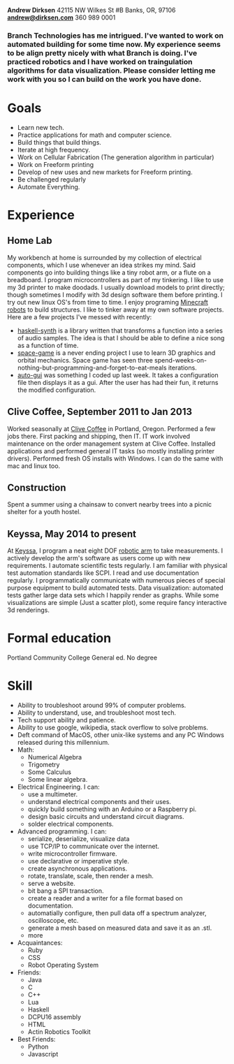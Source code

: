 **Andrew Dirksen** 42115 NW Wilkes St #B Banks, OR, 97106 **andrew@dirksen.com** 360 989 0001

### Branch Technologies has me intrigued. I've wanted to work on automated building for some time now. My experience seems to be align pretty nicely with what Branch is doing. I've practiced robotics and I have worked on traingulation algorithms for data visualization. Please consider letting me work with you so I can build on the work you have done.

Goals
===
* Learn new tech.
* Practice applications for math and computer science.
* Build things that build things.
* Iterate at high frequency.
* Work on Cellular Fabrication (The generation algorithm in particular)
* Work on Freeform printing
* Develop of new uses and new markets for Freeform printing.
* Be challenged regularly
* Automate Everything.

Experience
===
  Home Lab
  ---
  My workbench at home is surrounded by my collection of electrical components, which I use whenever an idea strikes my mind.
  Said components go into building things like a tiny robot arm, or a flute on a breadboard.
  I program microcontrollers as part of my tinkering.
  I like to use my 3d printer to make doodads. I usually download models to print directly; though sometimes I modify with 3d design software them before printing.
  I try out new linux OS's from time to time.
  I enjoy programing [Minecraft robots](computercraft.info) to build structures.
  I like to tinker away at my own software projects.
  Here are a few projects I've messed with recently:
  * [haskell-synth](github.com/bddap/haskell-synth) is a library written that transforms a function into a series of audio samples.
  The idea is that I should be able to define a nice song as a function of time.
  * [space-game](github.com/bddap/space-game) is a never ending project I use to learn 3D graphics and orbital mechanics.
  Space game has seen three spend-weeks-on-nothing-but-programming-and-forget-to-eat-meals iterations.
  * [auto-gui](github.com/bddap/auto-gui) was something I coded up last week.
  It takes a configuration file then displays it as a gui. After the user has had their fun, it returns the modified configuration.


  Clive Coffee, September 2011 to Jan 2013
  ---
  Worked seasonally at [Clive Coffee](clivecoffee.com) in Portland, Oregon.
  Performed a few jobs there. First packing and shipping, then IT.
  IT work involved maintenance on the order management system at Clive Coffee.
  Installed applications and performed general IT tasks (so mostly installing printer drivers).
  Performed fresh OS installs with Windows. I can do the same with mac and linux too.

  Construction
  ---
  Spent a summer using a chainsaw to convert nearby trees into a picnic shelter for a youth hostel.

  Keyssa, May 2014 to present
  ---
  At [Keyssa](keyssa.com), I program a neat eight DOF [robotic arm](http://www.robai.com/) to take measurements.
  I actively develop the arm's software as users come up with new requirements.
  I automate scientific tests regularly.
  I am familiar with physical test automation standards like SCPI.
  I read and use documentation regularly.
  I programmatically communicate with numerous pieces of special purpose equipment to build automated tests.
  Data visualization: automated tests gather large data sets which I happily render as graphs.
  While some visualizations are simple (Just a scatter plot), some require fancy interactive 3d renderings.

Formal education
===
Portland Community College General ed.
No degree

Skill
===

* Ability to troubleshoot around 99% of computer problems.
* Ability to understand, use, and troubleshoot most tech.
* Tech support ability and patience.
* Ability to use google, wikipedia, stack overflow to solve problems.
* Deft command of MacOS, other unix-like systems and any PC Windows released during this millennium.
* Math:
  * Numerical Algebra
  * Trigometry
  * Some Calculus
  * Some linear algebra.
* Electrical Engineering. I can:
  * use a multimeter.
  * understand electrical components and their uses.
  * quickly build something with an Arduino or a Raspberry pi.
  * design basic circuits and understand circuit diagrams.
  * solder electrical components.
* Advanced programming. I can:
  * serialize, deserialize, visualize data
  * use TCP/IP to communicate over the internet.
  * write microcontroller firmware.
  * use declarative or imperative style.
  * create asynchronous applications.
  * rotate, translate, scale, then render a mesh.
  * serve a website.
  * bit bang a SPI transaction.
  * create a reader and a writer for a file format based on documentation.
  * automatially configure, then pull data off a spectrum analyzer, oscilloscope, etc.
  * generate a mesh based on measured data and save it as an .stl.
  * more
* Acquaintances:
  * Ruby
  * CSS
  * Robot Operating System
* Friends:
  * Java
  * C
  * C++
  * Lua
  * Haskell
  * DCPU16 assembly
  * HTML
  * Actin Robotics Toolkit
* Best Friends:
  * Python
  * Javascript

